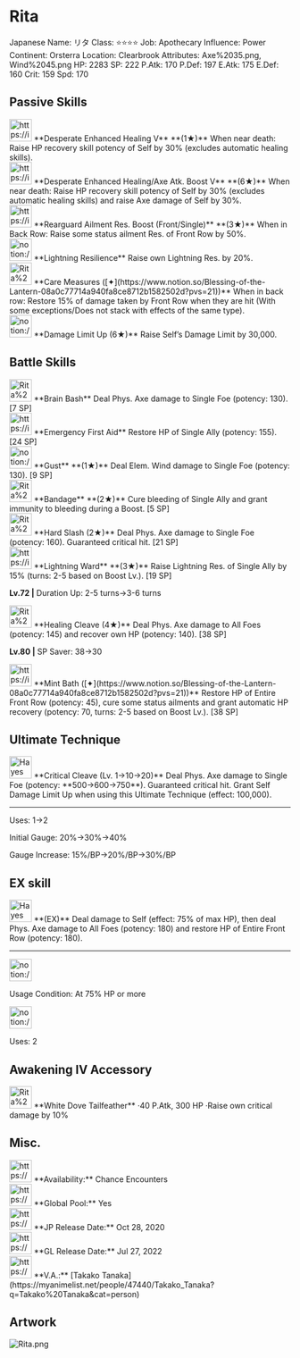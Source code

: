 # Rita

Japanese Name: リタ
Class: ⭐️⭐️⭐️⭐️
Job: Apothecary
Influence: Power
Continent: Orsterra
Location: Clearbrook
Attributes: Axe%2035.png, Wind%2045.png
HP: 2283
SP: 222
P.Atk: 170
P.Def: 197
E.Atk: 175
E.Def: 160
Crit: 159
Spd: 170

## Passive Skills

<aside>
<img src="https://img.game8.jp/7217335/64466e298c2b6312f3c6f1d07f59f7a0.png/show" alt="https://img.game8.jp/7217335/64466e298c2b6312f3c6f1d07f59f7a0.png/show" width="40px" /> **Desperate Enhanced Healing V** **(1★)**
When near death: Raise HP recovery skill potency of Self by 30% (excludes automatic healing skills).

<aside>
<img src="https://img.game8.jp/7217335/64466e298c2b6312f3c6f1d07f59f7a0.png/show" alt="https://img.game8.jp/7217335/64466e298c2b6312f3c6f1d07f59f7a0.png/show" width="40px" /> **Desperate Enhanced Healing/Axe Atk. Boost V** **(6★)**
When near death: Raise HP recovery skill potency of Self by 30% (excludes automatic healing skills) and raise Axe damage of Self by 30%.

</aside>

</aside>

<aside>
<img src="https://img.game8.jp/7010696/4bd7c5047846fc63264b69a7e41cab7c.png/show" alt="https://img.game8.jp/7010696/4bd7c5047846fc63264b69a7e41cab7c.png/show" width="40px" /> **Rearguard Ailment Res. Boost (Front/Single)** **(3★)**
When in Back Row: Raise some status ailment Res. of Front Row by 50%.

</aside>

<aside>
<img src="notion://custom_emoji/2482af5e-3bb7-4af8-a110-df4150e44521/12bebbc6-5396-8020-86e0-007a98d63318" alt="notion://custom_emoji/2482af5e-3bb7-4af8-a110-df4150e44521/12bebbc6-5396-8020-86e0-007a98d63318" width="40px" /> **Lightning Resilience**
Raise own Lightning Res. by 20%.

</aside>

<aside>
<img src="Rita%20a51cbe9fa0cc416a9e40f2cdbf2f8be2/Angelic_Ward.png" alt="Rita%20a51cbe9fa0cc416a9e40f2cdbf2f8be2/Angelic_Ward.png" width="40px" /> **Care Measures ([✦](https://www.notion.so/Blessing-of-the-Lantern-08a0c77714a940fa8ce8712b1582502d?pvs=21))**
When in back row: Restore 15% of damage taken by Front Row when they are hit (With some exceptions/Does not stack with effects of the same type).

</aside>

<aside>
<img src="notion://custom_emoji/2482af5e-3bb7-4af8-a110-df4150e44521/17debbc6-5396-80a6-933a-007af3a7f551" alt="notion://custom_emoji/2482af5e-3bb7-4af8-a110-df4150e44521/17debbc6-5396-80a6-933a-007af3a7f551" width="40px" /> **Damage Limit Up (6★)**
Raise Self’s Damage Limit by 30,000.

</aside>

## Battle Skills

<aside>
<img src="Rita%20a51cbe9fa0cc416a9e40f2cdbf2f8be2/Axe.png" alt="Rita%20a51cbe9fa0cc416a9e40f2cdbf2f8be2/Axe.png" width="40px" /> **Brain Bash**
Deal Phys. Axe damage to Single Foe (potency: 130). [7 SP]

</aside>

<aside>
<img src="https://img.game8.jp/6909197/4eaa54be6aac9c9c4a1b006531ef1771.png/show" alt="https://img.game8.jp/6909197/4eaa54be6aac9c9c4a1b006531ef1771.png/show" width="40px" /> **Emergency First Aid**
Restore HP of Single Ally (potency: 155). [24 SP]

</aside>

<aside>
<img src="notion://custom_emoji/2482af5e-3bb7-4af8-a110-df4150e44521/12bebbc6-5396-8015-8194-007ab3cc8faa" alt="notion://custom_emoji/2482af5e-3bb7-4af8-a110-df4150e44521/12bebbc6-5396-8015-8194-007ab3cc8faa" width="40px" /> **Gust** **(1★)**
Deal Elem. Wind damage to Single Foe (potency: 130). [9 SP]

</aside>

<aside>
<img src="Rita%20a51cbe9fa0cc416a9e40f2cdbf2f8be2/Rehabilitate.png" alt="Rita%20a51cbe9fa0cc416a9e40f2cdbf2f8be2/Rehabilitate.png" width="40px" /> **Bandage** **(2★)**
Cure bleeding of Single Ally and grant immunity to bleeding during a Boost. [5 SP]

</aside>

<aside>
<img src="Rita%20a51cbe9fa0cc416a9e40f2cdbf2f8be2/Axe%201.png" alt="Rita%20a51cbe9fa0cc416a9e40f2cdbf2f8be2/Axe%201.png" width="40px" /> **Hard Slash (2★)**
Deal Phys. Axe damage to Single Foe (potency: 160). Guaranteed critical hit. [21 SP]

</aside>

<aside>
<img src="https://img.game8.jp/6909195/fb1af3b553f4112d4403e0f7452fd2a2.png/show" alt="https://img.game8.jp/6909195/fb1af3b553f4112d4403e0f7452fd2a2.png/show" width="40px" /> **Lightning Ward** **(3★)**
Raise Lightning Res. of Single Ally by 15% (turns: 2-5 based on Boost Lv.). [19 SP]

**Lv.72 |** Duration Up: 2-5 turns→3-6 turns

</aside>

<aside>
<img src="Rita%20a51cbe9fa0cc416a9e40f2cdbf2f8be2/Axe%202.png" alt="Rita%20a51cbe9fa0cc416a9e40f2cdbf2f8be2/Axe%202.png" width="40px" /> **Healing Cleave (4★)**
Deal Phys. Axe damage to All Foes (potency: 145) and recover own HP (potency: 140). [38 SP]

**Lv.80 |** SP Saver: 38→30

</aside>

<aside>
<img src="https://img.game8.jp/6909197/4eaa54be6aac9c9c4a1b006531ef1771.png/show" alt="https://img.game8.jp/6909197/4eaa54be6aac9c9c4a1b006531ef1771.png/show" width="40px" /> **Mint Bath ([✦](https://www.notion.so/Blessing-of-the-Lantern-08a0c77714a940fa8ce8712b1582502d?pvs=21))**
Restore HP of Entire Front Row (potency: 45), cure some status ailments and grant automatic HP recovery (potency: 70, turns: 2-5 based on Boost Lv.). [38 SP]

</aside>

## Ultimate Technique

<aside>
<img src="Hayes%2009d6921c657a4a31961ec81fe71ed863/Axe%203.png" alt="Hayes%2009d6921c657a4a31961ec81fe71ed863/Axe%203.png" width="40px" /> **Critical Cleave (Lv. 1→10→20)**
Deal Phys. Axe damage to Single Foe (potency: **500→600→750**). Guaranteed critical hit. Grant Self Damage Limit Up when using this Ultimate Technique (effect: 100,000).

---

Uses:
1→2

Initial Gauge:
20%→30%→40%

Gauge Increase:
15%/BP→20%/BP→30%/BP

</aside>

## EX skill

<aside>
<img src="Hayes%2009d6921c657a4a31961ec81fe71ed863/Axe%203.png" alt="Hayes%2009d6921c657a4a31961ec81fe71ed863/Axe%203.png" width="40px" /> **(EX)**
Deal damage to Self (effect: 75% of max HP), then deal Phys. Axe damage to All Foes (potency: 180) and restore HP of Entire Front Row (potency: 180).

---

<aside>
<img src="notion://custom_emoji/2482af5e-3bb7-4af8-a110-df4150e44521/137ebbc6-5396-802c-b9bc-007a54884b6f" alt="notion://custom_emoji/2482af5e-3bb7-4af8-a110-df4150e44521/137ebbc6-5396-802c-b9bc-007a54884b6f" width="40px" />

Usage Condition: At 75% HP or more

</aside>

<aside>
<img src="notion://custom_emoji/2482af5e-3bb7-4af8-a110-df4150e44521/137ebbc6-5396-80ba-9f36-007a936447ac" alt="notion://custom_emoji/2482af5e-3bb7-4af8-a110-df4150e44521/137ebbc6-5396-80ba-9f36-007a936447ac" width="40px" />

Uses: 2

</aside>

</aside>

## Awakening IV Accessory

<aside>
<img src="Rita%20a51cbe9fa0cc416a9e40f2cdbf2f8be2/Awakening_IV.png" alt="Rita%20a51cbe9fa0cc416a9e40f2cdbf2f8be2/Awakening_IV.png" width="40px" /> **White Dove Tailfeather**
·40 P.Atk, 300 HP
·Raise own critical damage by 10%

</aside>

## Misc.

<aside>
<img src="https://www.notion.so/icons/gift_gray.svg" alt="https://www.notion.so/icons/gift_gray.svg" width="40px" /> **Availability:** Chance Encounters

</aside>

<aside>
<img src="https://www.notion.so/icons/globe_gray.svg" alt="https://www.notion.so/icons/globe_gray.svg" width="40px" /> **Global Pool:** Yes

</aside>

<aside>
<img src="https://www.notion.so/icons/calendar_red.svg" alt="https://www.notion.so/icons/calendar_red.svg" width="40px" /> **JP Release Date:**
Oct 28, 2020

</aside>

<aside>
<img src="https://www.notion.so/icons/calendar_blue.svg" alt="https://www.notion.so/icons/calendar_blue.svg" width="40px" /> **GL Release Date:**
Jul 27, 2022

</aside>

<aside>
<img src="https://www.notion.so/icons/microphone_gray.svg" alt="https://www.notion.so/icons/microphone_gray.svg" width="40px" /> **V.A.:** [Takako Tanaka](https://myanimelist.net/people/47440/Takako_Tanaka?q=Takako%20Tanaka&cat=person)

</aside>

## Artwork

![Rita.png](Rita%20a51cbe9fa0cc416a9e40f2cdbf2f8be2/Rita.png)
